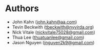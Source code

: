 # Authors

- John Kahn (john.kahn@aa.com)
- Tevin Beckwith (tbeckwith@nyvirda.org)
- Nick Vitale (nickvitale75028@gmail.com)
- Thua Lee (thuatuanlee@gmail.com)
- Jason Nguyen (jnguyen2k9@gmail.com)
